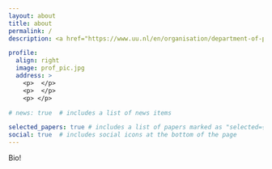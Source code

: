 ```yaml
---
layout: about
title: about
permalink: /
description: <a href="https://www.uu.nl/en/organisation/department-of-philosophy-and-religious-studies">Department of Philosophy, Utrecht University</a> 

profile:
  align: right
  image: prof_pic.jpg
  address: >
    <p>  </p>
    <p>  </p>
    <p> </p>

# news: true  # includes a list of news items

selected_papers: true # includes a list of papers marked as "selected={true}"
social: true  # includes social icons at the bottom of the page
---
```


Bio!